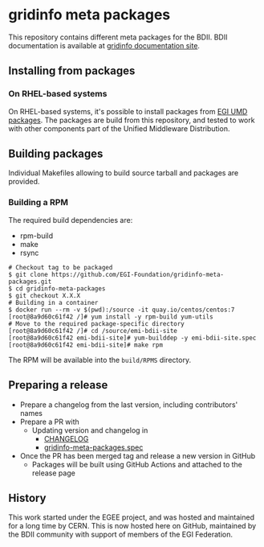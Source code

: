 # gridinfo meta packages

This repository contains different meta packages for the BDII.
BDII documentation is available at
[gridinfo documentation site](https://gridinfo-documentation.readthedocs.io/).

## Installing from packages

### On RHEL-based systems

On RHEL-based systems, it's possible to install packages from
 [EGI UMD packages](https://go.egi.eu/umd). The packages are build from this repository,
and tested to work with other components part of the Unified Middleware Distribution.

## Building packages

Individual Makefiles allowing to build source tarball and packages are provided.

### Building a RPM

The required build dependencies are:

- rpm-build
- make
- rsync

```shell
# Checkout tag to be packaged
$ git clone https://github.com/EGI-Foundation/gridinfo-meta-packages.git
$ cd gridinfo-meta-packages
$ git checkout X.X.X
# Building in a container
$ docker run --rm -v $(pwd):/source -it quay.io/centos/centos:7
[root@8a9d60c61f42 /]# yum install -y rpm-build yum-utils
# Move to the required package-specific directory
[root@8a9d60c61f42 /]# cd /source/emi-bdii-site
[root@8a9d60c61f42 emi-bdii-site]# yum-builddep -y emi-bdii-site.spec
[root@8a9d60c61f42 emi-bdii-site]# make rpm
```

The RPM will be available into the `build/RPMS` directory.

## Preparing a release

- Prepare a changelog from the last version, including contributors' names
- Prepare a PR with
  - Updating version and changelog in
    - [CHANGELOG](CHANGELOG)
    - [gridinfo-meta-packages.spec](gridinfo-meta-packages.spec)
- Once the PR has been merged tag and release a new version in GitHub
  - Packages will be built using GitHub Actions and attached to the release page

## History

This work started under the EGEE project, and was hosted and maintained for a
long time by CERN. This is now hosted here on GitHub, maintained by the BDII
community with support of members of the EGI Federation.
